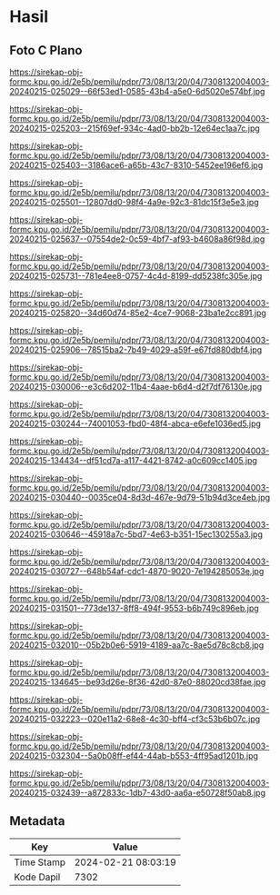 # Hasil

## Foto C Plano

https://sirekap-obj-formc.kpu.go.id/2e5b/pemilu/pdpr/73/08/13/20/04/7308132004003-20240215-025029--66f53ed1-0585-43b4-a5e0-6d5020e574bf.jpg

https://sirekap-obj-formc.kpu.go.id/2e5b/pemilu/pdpr/73/08/13/20/04/7308132004003-20240215-025203--215f69ef-934c-4ad0-bb2b-12e64ec1aa7c.jpg

https://sirekap-obj-formc.kpu.go.id/2e5b/pemilu/pdpr/73/08/13/20/04/7308132004003-20240215-025403--3186ace6-a65b-43c7-8310-5452ee196ef6.jpg

https://sirekap-obj-formc.kpu.go.id/2e5b/pemilu/pdpr/73/08/13/20/04/7308132004003-20240215-025501--12807dd0-98f4-4a9e-92c3-81dc15f3e5e3.jpg

https://sirekap-obj-formc.kpu.go.id/2e5b/pemilu/pdpr/73/08/13/20/04/7308132004003-20240215-025637--07554de2-0c59-4bf7-af93-b4608a86f98d.jpg

https://sirekap-obj-formc.kpu.go.id/2e5b/pemilu/pdpr/73/08/13/20/04/7308132004003-20240215-025731--781e4ee8-0757-4c4d-8199-dd5238fc305e.jpg

https://sirekap-obj-formc.kpu.go.id/2e5b/pemilu/pdpr/73/08/13/20/04/7308132004003-20240215-025820--34d60d74-85e2-4ce7-9068-23ba1e2cc891.jpg

https://sirekap-obj-formc.kpu.go.id/2e5b/pemilu/pdpr/73/08/13/20/04/7308132004003-20240215-025906--78515ba2-7b49-4029-a59f-e67fd880dbf4.jpg

https://sirekap-obj-formc.kpu.go.id/2e5b/pemilu/pdpr/73/08/13/20/04/7308132004003-20240215-030006--e3c6d202-11b4-4aae-b6d4-d2f7df76130e.jpg

https://sirekap-obj-formc.kpu.go.id/2e5b/pemilu/pdpr/73/08/13/20/04/7308132004003-20240215-030244--74001053-fbd0-48f4-abca-e6efe1036ed5.jpg

https://sirekap-obj-formc.kpu.go.id/2e5b/pemilu/pdpr/73/08/13/20/04/7308132004003-20240215-134434--df51cd7a-a117-4421-8742-a0c609cc1405.jpg

https://sirekap-obj-formc.kpu.go.id/2e5b/pemilu/pdpr/73/08/13/20/04/7308132004003-20240215-030440--0035ce04-8d3d-467e-9d79-51b94d3ce4eb.jpg

https://sirekap-obj-formc.kpu.go.id/2e5b/pemilu/pdpr/73/08/13/20/04/7308132004003-20240215-030646--45918a7c-5bd7-4e63-b351-15ec130255a3.jpg

https://sirekap-obj-formc.kpu.go.id/2e5b/pemilu/pdpr/73/08/13/20/04/7308132004003-20240215-030727--648b54af-cdc1-4870-9020-7e194285053e.jpg

https://sirekap-obj-formc.kpu.go.id/2e5b/pemilu/pdpr/73/08/13/20/04/7308132004003-20240215-031501--773de137-8ff8-494f-9553-b6b749c896eb.jpg

https://sirekap-obj-formc.kpu.go.id/2e5b/pemilu/pdpr/73/08/13/20/04/7308132004003-20240215-032010--05b2b0e6-5919-4189-aa7c-8ae5d78c8cb8.jpg

https://sirekap-obj-formc.kpu.go.id/2e5b/pemilu/pdpr/73/08/13/20/04/7308132004003-20240215-134645--be93d26e-8f36-42d0-87e0-88020cd38fae.jpg

https://sirekap-obj-formc.kpu.go.id/2e5b/pemilu/pdpr/73/08/13/20/04/7308132004003-20240215-032223--020e11a2-68e8-4c30-bff4-cf3c53b6b07c.jpg

https://sirekap-obj-formc.kpu.go.id/2e5b/pemilu/pdpr/73/08/13/20/04/7308132004003-20240215-032304--5a0b08ff-ef44-44ab-b553-4ff95ad1201b.jpg

https://sirekap-obj-formc.kpu.go.id/2e5b/pemilu/pdpr/73/08/13/20/04/7308132004003-20240215-032439--a872833c-1db7-43d0-aa6a-e50728f50ab8.jpg


## Metadata

| Key        | Value               |
| ---------- | ------------------- |
| Time Stamp | 2024-02-21 08:03:19 |
| Kode Dapil | 7302                |



